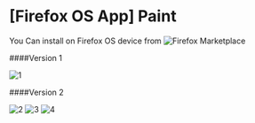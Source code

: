 [Firefox OS App] Paint
=====

You Can install on Firefox OS device from ![Firefox Marketplace](https://marketplace.firefox.com/app/paint-1/)

####Version 1

![1](https://raw.github.com/marti1125/paint/master/v1.png)

####Version 2

![2](https://raw.github.com/marti1125/paint/master/v2.png)
![3](https://raw.github.com/marti1125/paint/master/v2_1.png)
![4](https://raw.github.com/marti1125/paint/master/v2_2.png)

